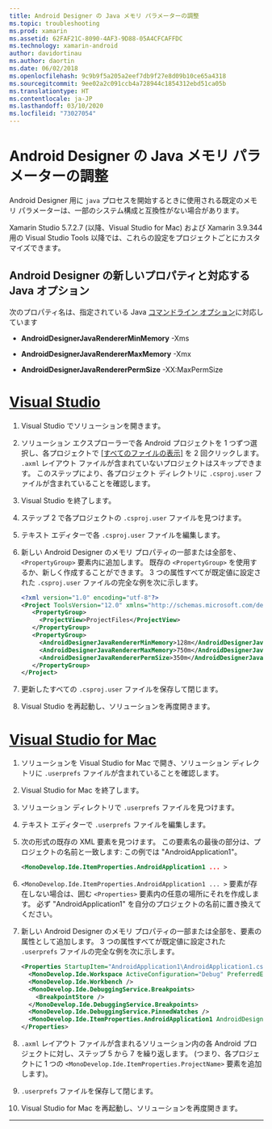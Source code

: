```yaml
---
title: Android Designer の Java メモリ パラメーターの調整
ms.topic: troubleshooting
ms.prod: xamarin
ms.assetid: 62FAF21C-8090-4AF3-9D88-05A4CFCAFFDC
ms.technology: xamarin-android
author: davidortinau
ms.author: daortin
ms.date: 06/02/2018
ms.openlocfilehash: 9c9b9f5a205a2eef7db9f27e8d09b10ce65a4318
ms.sourcegitcommit: 9ee02a2c091ccb4a728944c1854312ebd51ca05b
ms.translationtype: HT
ms.contentlocale: ja-JP
ms.lasthandoff: 03/10/2020
ms.locfileid: "73027054"
---
```

# <a name="adjusting-java-memory-parameters-for-the-android-designer"></a>Android Designer の Java メモリ パラメーターの調整

Android Designer 用に `java` プロセスを開始するときに使用される既定のメモリ パラメーターは、一部のシステム構成と互換性がない場合があります。

Xamarin Studio 5.7.2.7 (以降、Visual Studio for Mac) および Xamarin 3.9.344 用の Visual Studio Tools 以降では、これらの設定をプロジェクトごとにカスタマイズできます。

## <a name="new-android-designer-properties-and-corresponding-java-options"></a>Android Designer の新しいプロパティと対応する Java オプション

次のプロパティ名は、指定されている Java [コマンドライン オプション](https://docs.oracle.com/javase/7/docs/technotes/tools/windows/java.html)に対応しています

- **AndroidDesignerJavaRendererMinMemory** -Xms

- **AndroidDesignerJavaRendererMaxMemory** -Xmx

- **AndroidDesignerJavaRendererPermSize** -XX:MaxPermSize

# <a name="visual-studio"></a>[Visual Studio](#tab/windows)

1. Visual Studio でソリューションを開きます。

2. ソリューション エクスプローラーで各 Android プロジェクトを 1 つずつ選択し、各プロジェクトで [[すべてのファイルの表示]](https://docs.microsoft.com/previous-versions/visualstudio/visual-studio-2008/4afxey9h(v=vs.90)) を 2 回クリックします。 `.axml` レイアウト ファイルが含まれていないプロジェクトはスキップできます。 このステップにより、各プロジェクト ディレクトリに `.csproj.user` ファイルが含まれていることを確認します。

3. Visual Studio を終了します。

4. ステップ 2 で各プロジェクトの `.csproj.user` ファイルを見つけます。

5. テキスト エディターで各 `.csproj.user` ファイルを編集します。

6. 新しい Android Designer のメモリ プロパティの一部または全部を、`<PropertyGroup>` 要素内に追加します。 既存の `<PropertyGroup>` を使用するか、新しく作成することができます。 3 つの属性すべてが既定値に設定された `.csproj.user` ファイルの完全な例を次に示します。

    ```xml
    <?xml version="1.0" encoding="utf-8"?>
    <Project ToolsVersion="12.0" xmlns="http://schemas.microsoft.com/developer/msbuild/2003">
       <PropertyGroup>
         <ProjectView>ProjectFiles</ProjectView>
       </PropertyGroup>
       <PropertyGroup>
         <AndroidDesignerJavaRendererMinMemory>128m</AndroidDesignerJavaRendererMinMemory>
         <AndroidDesignerJavaRendererMaxMemory>750m</AndroidDesignerJavaRendererMaxMemory>
         <AndroidDesignerJavaRendererPermSize>350m</AndroidDesignerJavaRendererPermSize>
       </PropertyGroup>
    </Project>
    ```

7. 更新したすべての `.csproj.user` ファイルを保存して閉じます。

8. Visual Studio を再起動し、ソリューションを再度開きます。

# <a name="visual-studio-for-mac"></a>[Visual Studio for Mac](#tab/macos)

1. ソリューションを Visual Studio for Mac で開き、ソリューション ディレクトリに `.userprefs` ファイルが含まれていることを確認します。

2. Visual Studio for Mac を終了します。

3. ソリューション ディレクトリで `.userprefs` ファイルを見つけます。

4. テキスト エディターで `.userprefs` ファイルを編集します。

5. 次の形式の既存の XML 要素を見つけます。 この要素名の最後の部分は、プロジェクトの名前と一致します: この例では "AndroidApplication1"。

    ```xml
    <MonoDevelop.Ide.ItemProperties.AndroidApplication1 ... >
    ```

6. `<MonoDevelop.Ide.ItemProperties.AndroidApplication1 ... >` 要素が存在しない場合は、囲む `<Properties>` 要素内の任意の場所にそれを作成します。 必ず "AndroidApplication1" を自分のプロジェクトの名前に置き換えてください。

7. 新しい Android Designer のメモリ プロパティの一部または全部を、要素の属性として追加します。 3 つの属性すべてが既定値に設定された `.userprefs` ファイルの完全な例を次に示します。

    ```xml
    <Properties StartupItem="AndroidApplication1\AndroidApplication1.csproj">
      <MonoDevelop.Ide.Workspace ActiveConfiguration="Debug" PreferredExecutionTarget="Android.SelectDevice" />
      <MonoDevelop.Ide.Workbench />
      <MonoDevelop.Ide.DebuggingService.Breakpoints>
        <BreakpointStore />
      </MonoDevelop.Ide.DebuggingService.Breakpoints>
      <MonoDevelop.Ide.DebuggingService.PinnedWatches />
      <MonoDevelop.Ide.ItemProperties.AndroidApplication1 AndroidDesignerJavaRendererMinMemory="128m" AndroidDesignerJavaRendererMaxMemory="750m" AndroidDesignerJavaRendererPermSize="350m" />
    </Properties>
    ```

8. `.axml` レイアウト ファイルが含まれるソリューション内の各 Android プロジェクトに対し、ステップ 5 から 7 を繰り返します。 (つまり、各プロジェクトに 1 つの `<MonoDevelop.Ide.ItemProperties.ProjectName>` 要素を追加します)。

9. `.userprefs` ファイルを保存して閉じます。

10. Visual Studio for Mac を再起動し、ソリューションを再度開きます。

-----
